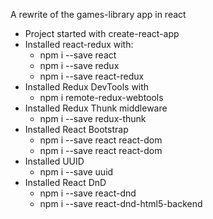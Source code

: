 A rewrite of the games-library app in react

- Project started with create-react-app
- Installed react-redux with:
  - npm i --save react
  - npm i --save redux
  - npm i --save react-redux
- Installed Redux DevTools with
  - npm i remote-redux-webtools
- Installed Redux Thunk middleware
  - npm i --save redux-thunk
- Installed React Bootstrap
  - npm i --save react react-dom
  - npm i --save react react-dom
- Installed UUID
  - npm i --save uuid
- Installed React DnD
  - npm i --save react-dnd
  - npm i --save react-dnd-html5-backend